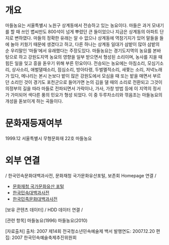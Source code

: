 # 개요
마들농요는 서울특별시 노원구 상계동에서 전승하고 있는 농요이다. 마들은 과거 모내기를 할 때 쓰인 볍씨만도 800석이 넘게 뿌렸던 큰 들이었으나 지금은 상계동의 아파트 단지로 변하였다. 마들의 정확한 유래는 알 수 없으나 상계동에 역참기지가 있어 말들을 들에 놀아 키웠기 때문에 생겼다고 하고, 다른 하나는 상계동 일대가 삼밭이 많아 삼밭의 순 우리말인 ‘마들’에서 유래했다는 주장도있다.
마들농요는 경기도지역의 농요를 본바탕으로 하고 강원도지역 농요의 영향을 일부 받으면서 형성된 소리이며, 농사를 지을 때 힘든 일을 잊고 흥을 돋우기 위해 부른 민요이다.
전승되는 농요에는 아침소리, 모심기소리, 상사소리, 애벌댈때소리, 점심소리, 방아타령, 두벌멜적소리, 새쫓는 소리, 저녁노래가 있다, 메나리는 본시 논보다 밭이 많은 강원도에서 모심을 때 또는 밭을 매면서 부르던 소리인 것이 경기도 포천군으로 들어가면 논의 김을 댈 때의 소리로 전환되고 그것이 의정부의 길을 따라 마들로 전파되면서 가락이나, 가사, 가창 방법 등에 이 지역의 정서가 가미되어 색다른 풍의 민요가 형성 되었다. 이 중 두루차소리와 꺾음조는 마들농요의 개성을 돋보이게 하는 곡들이다.


# 문화재등재여부
1999.12 서울특별시 무형문화재 22호 마들농요


# 외부 연결
/ 한국민속문화대백과사전, 문화재청 국가문화유산포털, 보존회 Homepage 연결 /
- [문화재청 국가문화유산 포털](http://www.heritage.go.kr/)
- [한국민속대백과사전](http://www.heritage.go.kr/)
- [한국민족문화대백과사전](http://www.heritage.go.kr/)

[보유 콘텐츠 데이터]
/ HDD 데이터 연결 /


[관련 항목]
마들농요(1996)
마들농요(2010)

[자료출처]
출처: 2007 제14회 전국청소년민속예술제 백서
발행연도: 2007.12.20
편집: 2007 한국민속예술축제추진위원회 
